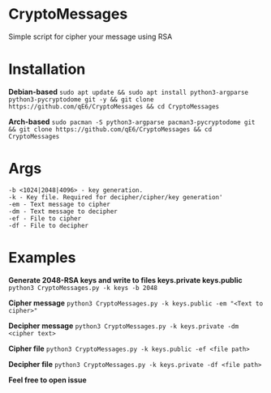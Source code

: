 # CryptoMessages
Simple script for cipher your message using RSA

# Installation
**Debian-based**
```sudo apt update && sudo apt install python3-argparse python3-pycryptodome git -y && git clone https://github.com/qE6/CryptoMessages && cd CryptoMessages```

**Arch-based**
```sudo pacman -S python3-argparse pacman3-pycryptodome git && git clone https://github.com/qE6/CryptoMessages && cd CryptoMessages```

# Args
```
-b <1024|2048|4096> - key generation.
-k - Key file. Required for decipher/cipher/key generation'
-em - Text message to cipher
-dm - Text message to decipher
-ef - File to cipher
-df - File to decipher
```

# Examples
**Generate 2048-RSA keys and write to files keys.private keys.public**
```python3 CryptoMessages.py -k keys -b 2048```

**Cipher message**
```python3 CryptoMessages.py -k keys.public -em "<Text to cipher>"```

**Decipher message**
```python3 CryptoMessages.py -k keys.private -dm <cipher text>```

**Cipher file**
```python3 CryptoMessages.py -k keys.public -ef <file path>```

**Decipher file**
```python3 CryptoMessages.py -k keys.private -df <file path>```


**Feel free to open issue**
